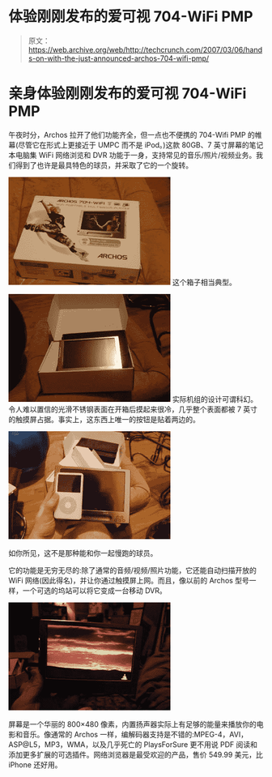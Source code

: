 # 体验刚刚发布的爱可视 704-WiFi PMP

> 原文：<https://web.archive.org/web/http://techcrunch.com/2007/03/06/hands-on-with-the-just-announced-archos-704-wifi-pmp/>

# 亲身体验刚刚发布的爱可视 704-WiFi PMP

午夜时分，Archos 拉开了他们功能齐全，但一点也不便携的 704-Wifi PMP 的帷幕(尽管它在形式上更接近于 UMPC 而不是 iPod。)这款 80GB、7 英寸屏幕的笔记本电脑集 WiFi 网络浏览和 DVR 功能于一身，支持常见的音乐/照片/视频业务。我们得到了也许是最具特色的球员，并采取了它的一个旋转。

 ![](img/30a3e5be56cb6e6b9abfff0085c2c9c4.png)
这个箱子相当典型。

![](img/11b246a78b2df49293fd68ad61c104a2.png)
实际机组的设计可谓科幻。令人难以置信的光滑不锈钢表面在开箱后摸起来很冷，几乎整个表面都被 7 英寸的触摸屏占据。事实上，这东西上唯一的按钮是贴着两边的。

![](img/6f4c7d29bc3448f026d5e8b0c7a9752c.png)

如你所见，这不是那种能和你一起慢跑的球员。

它的功能是无穷无尽的:除了通常的音频/视频/照片功能，它还能自动扫描开放的 WiFi 网络(因此得名)，并让你通过触摸屏上网。而且，像以前的 Archos 型号一样，一个可选的坞站可以将它变成一台移动 DVR。

![](img/b30afb35cbafbf4ffdda4ba93c9eb912.png)

屏幕是一个华丽的 800×480 像素，内置扬声器实际上有足够的能量来播放你的电影和音乐。像通常的 Archos 一样，编解码器支持是不错的:MPEG-4，AVI，ASP@L5，MP3，WMA，以及几乎死亡的 PlaysForSure 更不用说 PDF 阅读和添加更多扩展的可选插件。网络浏览器是最受欢迎的产品，售价 549.99 美元，比 iPhone 还好用。